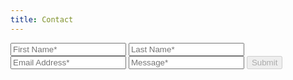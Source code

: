 ```yaml
---
title: Contact
---
```


<form method="post" id="contact_form">
  <input type="text" id="first_name" name="first name" placeholder="First Name*" required/>  
  <input type="text" id="last_name" name="last name" placeholder="Last Name*" required/>  
  <input type="email" id="email" name="email" placeholder="Email Address*" required/>  
  <input type="text" id="message" name="message" placeholder="Message*" required/>  
  <input type="submit" value="Submit" disabled title="Please fill out the form to contact me"><a class="button" href="mailto:saralichh+rsvp@gmail.com"></a></input>
</form>
